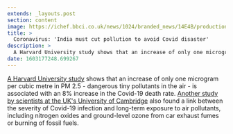 ```yaml
--- 
extends: _layouts.post 
section: content 
image: https://ichef.bbci.co.uk/news/1024/branded_news/14E4B/production/_114997558_gettyimages-1229124930-1.jpg 
title: > 
  Coronavirus: 'India must cut pollution to avoid Covid disaster' 
description: > 
  A Harvard University study shows that an increase of only one microgram per cubic metre in PM 2.5 - dangerous tiny pollutants in the air - is associated with an 8% increase in the Covid-19 death rate.Another study by scientists at the UK's University of Cambridge also found a link between the severity of Covid-19 infection and long-term exposure to air pollutants, including nitrogen oxides and ground-level ozone from car exhaust fumes or burning of fossil fuels. 
date: 1603177248.699267 
--- 
```

<div><p><a href="https://projects.iq.harvard.edu/covid-pm" class="css-yidnqd-InlineLink e1no5rhv0">A Harvard University study</a> shows that an increase of only one microgram per cubic metre in PM 2.5 - dangerous tiny pollutants in the air - is associated with an 8% increase in the Covid-19 death rate. <a href="https://www.cam.ac.uk/research/news/covid-19-severity-associated-with-increased-levels-of-air-pollution-in-england-preliminary-study" class="css-yidnqd-InlineLink e1no5rhv0">Another study by scientists at the UK's University of Cambridge</a> also found a link between the severity of Covid-19 infection and long-term exposure to air pollutants, including nitrogen oxides and ground-level ozone from car exhaust fumes or burning of fossil fuels.</p></div>